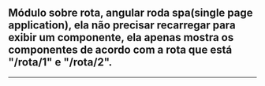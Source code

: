 ## Módulo sobre rota, angular roda spa(single page application), ela não precisar recarregar para exibir um componente, ela apenas mostra os componentes de acordo com a rota que está "/rota/1" e "/rota/2".

---



